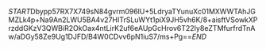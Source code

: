 $START$Dbypp57RX7X749sN84gvrm096lU+5LdryaTYunuXc01MXWWTAhJGMZLk4p+Na9An2LWU5BA4v27HITrSLuWYt1piX9JH5vh6K/8+aisftVSowkXPrzddGKzV3QWBiR2OkOax4ntLirK2uf6eAUpGcHrov6T22Iy8eZTMfurfrdTnAw/aDGy58Ze9Ug1DJFD/B4W0CDvv6pN1iuS7/ms+Pg==$END$